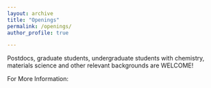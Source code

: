 ```yaml
---
layout: archive
title: "Openings"
permalink: /openings/
author_profile: true

---
```


Postdocs, graduate students, undergraduate students with chemistry, materials science and other relevant backgrounds are WELCOME!

For More Information:
